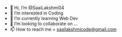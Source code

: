 - 👋 Hi, I’m @SaaiLakshmi04
- 👀 I’m interested in Coding
- 🌱 I’m currently learning Web Dev
- 💞️ I’m looking to collaborate on ...
- 📫 How to reach me = saailakshmicode@gmail.com

<!---
SaaiLakshmi04/SaaiLakshmi04 is a ✨ special ✨ repository because its `README.md` (this file) appears on your GitHub profile.
You can click the Preview link to take a look at your changes.
--->
